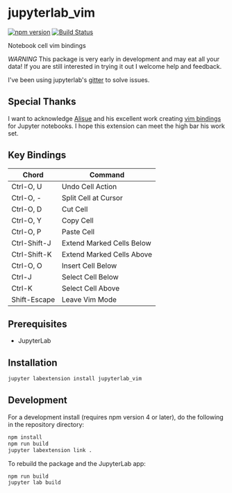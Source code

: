 # jupyterlab_vim

[![npm version](https://badge.fury.io/js/jupyterlab_vim.svg)](https://www.npmjs.com/package/jupyterlab_vim)
[![Build Status](https://travis-ci.org/jwkvam/jupyterlab_vim.svg?branch=master)](https://travis-ci.org/jwkvam/jupyterlab_vim)

Notebook cell vim bindings

*WARNING* This package is very early in development and may eat all your data!
If you are still interested in trying it out I welcome help and feedback.

I've been using jupyterlab's [gitter](https://gitter.im/jupyterlab/jupyterlab) to solve issues.

## Special Thanks

I want to acknowledge [Alisue](https://github.com/lambdalisue) and his excellent work creating [vim bindings](https://github.com/lambdalisue/jupyter-vim-binding) for Jupyter notebooks.
I hope this extension can meet the high bar his work set.

## Key Bindings

| Chord        | Command                   |
| -----        | -------                   |
| Ctrl-O, U    | Undo Cell Action          |
| Ctrl-O, -    | Split Cell at Cursor      |
| Ctrl-O, D    | Cut Cell                  |
| Ctrl-O, Y    | Copy Cell                 |
| Ctrl-O, P    | Paste Cell                |
| Ctrl-Shift-J | Extend Marked Cells Below |
| Ctrl-Shift-K | Extend Marked Cells Above |
| Ctrl-O, O    | Insert Cell Below         |
| Ctrl-J       | Select Cell Below         |
| Ctrl-K       | Select Cell Above         |
| Shift-Escape | Leave Vim Mode            |

## Prerequisites

* JupyterLab

## Installation

```bash
jupyter labextension install jupyterlab_vim
```

## Development

For a development install (requires npm version 4 or later), do the following in the repository directory:

```bash
npm install
npm run build
jupyter labextension link .
```

To rebuild the package and the JupyterLab app:

```bash
npm run build
jupyter lab build
```
